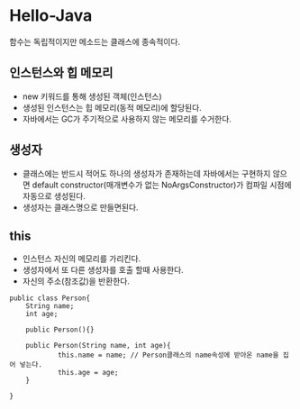 # Hello-Java

함수는 독립적이지만 메소드는 클래스에 종속적이다.

## 인스턴스와 힙 메모리
- new 키워드를 통해 생성된 객체(인스턴스)
- 생성된 인스턴스는 힙 메모리(동적 메모리)에 할당된다.
- 자바에서는 GC가 주기적으로 사용하지 않는 메모리를 수거한다.

## 생성자
- 클래스에는 반드시 적어도 하나의 생성자가 존재하는데 자바에서는 구현하지 않으면 default constructor(매개변수가 없는 NoArgsConstructor)가 컴파일 시점에 자동으로 생성된다.
- 생성자는 클래스명으로 만들면된다.

## this
- 인스턴스 자신의 메모리를 가리킨다.
- 생성자에서 또 다른 생성자를 호출 할때 사용한다.
- 자신의 주소(참조값)을 반환한다.
```
public class Person{
    String name;
    int age;
    
    public Person(){}
    
    public Person(String name, int age){
            this.name = name; // Person클래스의 name속성에 받아온 name을 집어 넣는다.
            this.age = age;
    }
    
}
```